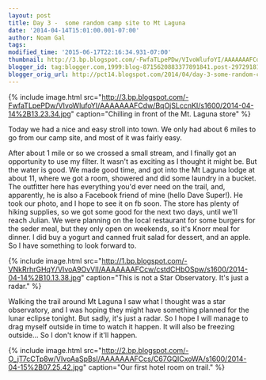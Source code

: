```yaml
---
layout: post
title: Day 3 -  some random camp site to Mt Laguna
date: '2014-04-14T15:01:00.001-07:00'
author: Noam Gal
tags:
modified_time: '2015-06-17T22:16:34.931-07:00'
thumbnail: http://3.bp.blogspot.com/-FwfaTLpePDw/VIvoWlufoYI/AAAAAAAFCdw/BqOjSLccnKI/s72-c/2014-04-14%2B13.23.34.jpg
blogger_id: tag:blogger.com,1999:blog-8715620883377891841.post-2972918194405328480
blogger_orig_url: http://pct14.blogspot.com/2014/04/day-3-some-random-camp-site-to-mt-laguna.html
---
```


{% include image.html src="http://3.bp.blogspot.com/-FwfaTLpePDw/VIvoWlufoYI/AAAAAAAFCdw/BqOjSLccnKI/s1600/2014-04-14%2B13.23.34.jpg" caption="Chilling in front of the Mt. Laguna store" %}

Today we had a nice and easy stroll into town. We only had about 6 miles to go from our camp site, and most of it was fairly easy.

After about 1 mile or so we crossed a small stream, and I finally got an opportunity to use my filter. It wasn't as exciting as I thought it might be. But the water is good. We made good time, and got into the Mt Laguna lodge at about 11, where we got a room, showered and did some laundry in a bucket. The outfitter here has everything you'd ever need on the trail, and, apparently, he is also a Facebook friend of mine (hello Dave Super!). He took our photo, and I hope to see it on fb soon. The store has plenty of hiking supplies, so we got some good for the next two days, until we'll reach Julian. We were planning on the local restaurant for some burgers for the seder meal, but they only open on weekends, so it's Knorr meal for dinner. I did buy a yogurt and canned fruit salad for dessert, and an apple. So I have something to look forward to. 

{% include image.html src="http://1.bp.blogspot.com/-VNkRrhrGHqY/VIvoA9OvVlI/AAAAAAAFCcw/cstdCHbOSpw/s1600/2014-04-14%2B10.13.38.jpg" caption="This is not a Star Observatory. It's just a radar." %}

Walking the trail around Mt Laguna I saw what I thought was a star observatory, and I was hoping they might have something planned for the lunar eclipse tonight. But sadly, it's just a radar. So I hope I will manage to drag myself outside in time to watch it happen. It will also be freezing outside... So I don't know if it'll happen.

{% include image.html src="http://2.bp.blogspot.com/-O_jT7cCTp8w/VIvoAaSpBsI/AAAAAAAFCcs/C67GQICxoWA/s1600/2014-04-15%2B07.25.42.jpg" caption="Our first hotel room on trail." %}
